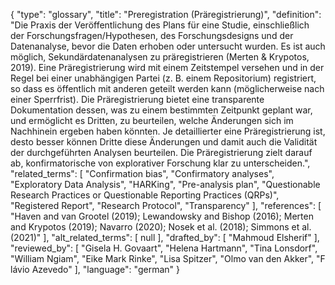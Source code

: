 {
    "type": "glossary",
    "title": "Preregistration (Präregistrierung)",
    "definition": "Die Praxis der Veröffentlichung des Plans für eine Studie, einschließlich der Forschungsfragen/Hypothesen, des Forschungsdesigns und der Datenanalyse, bevor die Daten erhoben oder untersucht wurden. Es ist auch möglich, Sekundärdatenanalysen zu präregistrieren (Merten & Krypotos, 2019). Eine Präregistrierung wird mit einem Zeitstempel versehen und in der Regel bei einer unabhängigen Partei (z. B. einem Repositorium) registriert, so dass es öffentlich mit anderen geteilt werden kann (möglicherweise nach einer Sperrfrist). Die Präregistrierung bietet eine transparente Dokumentation dessen, was zu einem bestimmten Zeitpunkt geplant war, und ermöglicht es Dritten, zu beurteilen, welche Änderungen sich im Nachhinein ergeben haben könnten. Je detaillierter eine Präregistrierung ist, desto besser können Dritte diese Änderungen und damit auch die Validität der durchgeführten Analysen beurteilen. Die Präregistrierung zielt darauf ab, konfirmatorische von explorativer Forschung klar zu unterscheiden.",
    "related_terms": [
        "Confirmation bias",
        "Confirmatory analyses",
        "Exploratory Data Analysis",
        "HARKing",
        "Pre-analysis plan",
        "Questionable Research Practices or Questionable Reporting Practices (QRPs)",
        "Registered Report",
        "Research Protocol",
        "Transparency"
    ],
    "references": [
        "Haven and van Grootel (2019); Lewandowsky and Bishop (2016); Merten and Krypotos (2019); Navarro (2020); Nosek et al. (2018); Simmons et al. (2021)"
    ],
    "alt_related_terms": [
        null
    ],
    "drafted_by": [
        "Mahmoud Elsherif"
    ],
    "reviewed_by": [
        "Gisela H. Govaart",
        "Helena Hartmann",
        "Tina Lonsdorf",
        "William Ngiam",
        "Eike Mark Rinke",
        "Lisa Spitzer",
        "Olmo van den Akker",
        "F lávio Azevedo"
    ],
    "language": "german"
}
